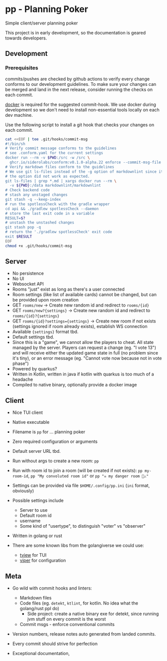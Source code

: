 # pp - Planning Poker

Simple client/server planning poker

This project is in early development, so the documentation is geared towards
developers.

## Development

### Prerequisites

commits/pushes are checked by github actions to verify every change conforms to
our development guidelines. To make sure your changes can be merged and land in
the next release, consider running the checks on each commit.

[docker](https://www.docker.com/) is required for the suggested commit-hook. We
use docker during development so we don't need to install non-essential
tools locally on each dev machine.

Use the following script to install a git hook that checks your changes on each
commit.

  ```bash
  cat <<EOF | tee .git/hooks/commit-msg
  #!/bin/sh
  # Verify commit message conforms to the guidelines
  # see .conform.yaml for the current settings
  docker run --rm -v $PWD:/src -w /src \
    ghcr.io/siderolabs/conform:v0.1.0-alpha.22 enforce --commit-msg-file \$1
  # Verify markdown files conform to the guidelines
  # We use git ls-files instead of the -g option of markdownlint since it
  # the option did not work as expected.
  git ls-files | grep *.md | xargs docker run --rm \
    -v ${PWD}:/data markdownlint/markdownlint
  # Check backend code
  # stash any unstaged changes
  git stash -q --keep-index
  # run the spotlessCheck with the gradle wrapper
  cd api && ./gradlew spotlessCheck --daemon
  # store the last exit code in a variable
  RESULT=$?
  # unstash the unstashed changes
  git stash pop -q
  # return the './gradlew spotlessCheck' exit code
  exit $RESULT
  EOF
  chmod +x .git/hooks/commit-msg
  ```

## Server

- No persistence
- No UI
- Websocket API
- Rooms "just" exist as long as there's a user connected
- Room settings (like list of available cards) cannot be changed, but can be
  provided upon room creation
- GET `rooms/new` → Create new random id and redirect to `rooms/{id}`
- GET `rooms/new?{settings}` → Create new random id and redirect to
  `rooms/{id}?{settings}`
- GET `rooms/{id}?settings={settings}` → Create new room if not exists (settings
  ignored if room already exists), establish WS connection
- Available `{settings}` format tbd.
- Default settings tbd.
- Since this is a "game", we cannot allow the players to cheat. All state
  managed by the server. Players can request a change (eg. "I vote 13") and will
  receive either the updated game state in full (no problem since it's tiny), or
  an error message (eg. "Cannot vote now because not in vote phase")
- Powered by quarkus?
- Written in Kotlin, written in java if kotlin with quarkus is too much of a
  headache
- Compiled to native binary, optionally provide a docker image

## Client

- Nice TUI client
- Native executable
- Filename is `pp` for ... planning poker
- Zero required configuration or arguments
- Default server URL tbd.
- Run without args to create a new room: `pp`
- Run with room id to join a room (will be created if not exists):
  `pp my-room-id`, `pp "My convoluted room id"` or `pp "☠️ my danger room 🚨⚠️"`
- Settings can be provided via file `$HOME/.config/pp.ini` (`ini` format,
  obviously)
- Possible settings include

   - Server to use
   - Default room id
   - username
   - Some kind of "usertype", to distinguish "voter" vs "observer"

- Written in golang or rust
- There are some known libs from the golangiverse we could use:

   - [tview](https://github.com/rivo/tview) for TUI
   - [viper](https://github.com/spf13/viper) for configuration

## Meta

- Go wild with commit hooks and linters:

   - Markdown files
   - Code files (eg. `detekt`, `ktlint`, for kotlin. No idea what the
     golang/rust ppl do)
      - Side project: create a native binary exe for detekt, since running jvm
        stuff on every commit is the worst
   - Commit msgs - enforce conventional commits

- Version numbers, release notes auto generated from landed commits.
- Every commit should strive for perfection
- Exceptional documentation,

